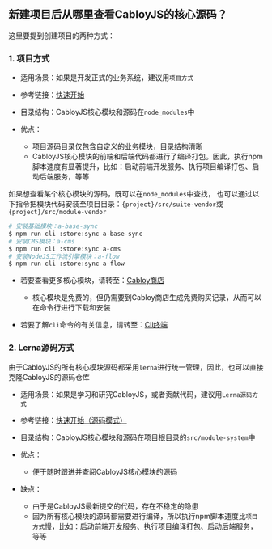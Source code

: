## 新建项目后从哪里查看CabloyJS的核心源码？

这里要提到创建项目的两种方式：

### 1\. 项目方式

* 适用场景：如果是开发正式的业务系统，建议用`项目方式`

* 参考链接：[快速开始](https://cabloy.com/zh-cn/articles/guide-quick-start.html)

* 目录结构：CabloyJS核心模块和源码在`node_modules`中

* 优点：

  * 项目源码目录仅包含自定义的业务模块，目录结构清晰
  * CabloyJS核心模块的前端和后端代码都进行了编译打包。因此，执行npm脚本速度有显著提升，比如：启动前端开发服务、执行项目编译打包、启动后端服务，等等

如果想查看某个核心模块的源码，既可以在`node_modules`中查找， 也可以通过以下指令把模块代码安装至项目目录：`{project}/src/suite-vendor`或`{project}/src/module-vendor`

``` bash
# 安装基础模块：a-base-sync
$ npm run cli :store:sync a-base-sync
# 安装CMS模块：a-cms
$ npm run cli :store:sync a-cms
# 安装NodeJS工作流引擎模块：a-flow
$ npm run cli :store:sync a-flow
```

* 若要查看更多核心模块，请转至：[Cabloy商店](https://store.cabloy.com)

  * 核心模块是免费的，但仍需要到Cabloy商店生成免费购买记录，从而可以在命令行进行下载和安装

* 若要了解`cli`命令的有关信息，请转至：[Cli终端](https://cabloy.com/zh-cn/articles/cli-introduce.html)

### 2\. Lerna源码方式

由于CabloyJS的所有核心模块源码都采用`lerna`进行统一管理，因此，也可以直接克隆CabloyJS的源码仓库

* 适用场景：如果是学习和研究CabloyJS，或者贡献代码，建议用`Lerna源码方式`

* 参考链接：[快速开始（源码模式）](https://cabloy.com/zh-cn/articles/guide-quick-start-lerna.html)

* 目录结构：CabloyJS核心模块和源码在项目根目录的`src/module-system`中

* 优点：

  * 便于随时跟进并查阅CabloyJS核心模块的源码

* 缺点：

  * 由于是CabloyJS最新提交的代码，存在不稳定的隐患
  * 因为所有核心模块的源码都需要进行编译，所以执行npm脚本速度比`项目方式`慢，比如：启动前端开发服务、执行项目编译打包、启动后端服务，等等